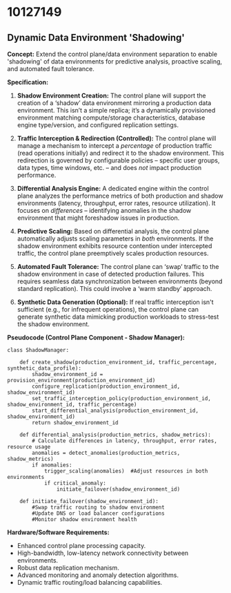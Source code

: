 # 10127149

## Dynamic Data Environment 'Shadowing'

**Concept:** Extend the control plane/data environment separation to enable 'shadowing' of data environments for predictive analysis, proactive scaling, and automated fault tolerance.

**Specification:**

1.  **Shadow Environment Creation:** The control plane will support the creation of a ‘shadow’ data environment mirroring a production data environment. This isn’t a simple replica; it’s a dynamically provisioned environment matching compute/storage characteristics, database engine type/version, and configured replication settings.

2.  **Traffic Interception & Redirection (Controlled):** The control plane will manage a mechanism to intercept a *percentage* of production traffic (read operations initially) and redirect it to the shadow environment. This redirection is governed by configurable policies – specific user groups, data types, time windows, etc. – and does *not* impact production performance.

3.  **Differential Analysis Engine:** A dedicated engine within the control plane analyzes the performance metrics of both production and shadow environments (latency, throughput, error rates, resource utilization).  It focuses on *differences* – identifying anomalies in the shadow environment that might foreshadow issues in production.

4.  **Predictive Scaling:** Based on differential analysis, the control plane automatically adjusts scaling parameters in *both* environments. If the shadow environment exhibits resource contention under intercepted traffic, the control plane preemptively scales production resources.

5.  **Automated Fault Tolerance:** The control plane can ‘swap’ traffic to the shadow environment in case of detected production failures. This requires seamless data synchronization between environments (beyond standard replication). This could involve a ‘warm standby’ approach.

6.  **Synthetic Data Generation (Optional):**  If real traffic interception isn't sufficient (e.g., for infrequent operations), the control plane can generate synthetic data mimicking production workloads to stress-test the shadow environment.

**Pseudocode (Control Plane Component - Shadow Manager):**

```
class ShadowManager:

    def create_shadow(production_environment_id, traffic_percentage, synthetic_data_profile):
        shadow_environment_id = provision_environment(production_environment_id)
        configure_replication(production_environment_id, shadow_environment_id)
        set_traffic_interception_policy(production_environment_id, shadow_environment_id, traffic_percentage)
        start_differential_analysis(production_environment_id, shadow_environment_id)
        return shadow_environment_id

    def differential_analysis(production_metrics, shadow_metrics):
        # Calculate differences in latency, throughput, error rates, resource usage
        anomalies = detect_anomalies(production_metrics, shadow_metrics)
        if anomalies:
            trigger_scaling(anomalies)  #Adjust resources in both environments
            if critical_anomaly:
                initiate_failover(shadow_environment_id)

    def initiate_failover(shadow_environment_id):
        #Swap traffic routing to shadow environment
        #Update DNS or load balancer configurations
        #Monitor shadow environment health
```

**Hardware/Software Requirements:**

*   Enhanced control plane processing capacity.
*   High-bandwidth, low-latency network connectivity between environments.
*   Robust data replication mechanism.
*   Advanced monitoring and anomaly detection algorithms.
*   Dynamic traffic routing/load balancing capabilities.